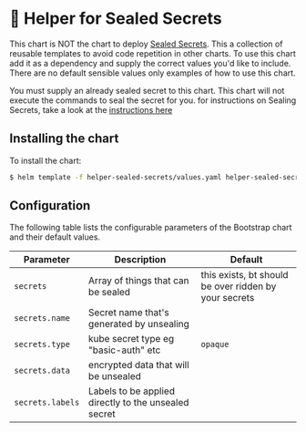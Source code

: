 # 👻 Helper for Sealed Secrets 

This chart is NOT the chart to deploy [Sealed Secrets](https://github.com/bitnami-labs/sealed-secrets). This a collection of reusable templates to avoid code repetition in other charts. To use this chart add it as a dependency and supply the correct values you'd like to include. There are no default sensible values only examples of how to use this chart.

You must supply an already sealed secret to this chart. This chart will not execute the commands to seal the secret for you. for instructions on Sealing Secrets, take a look at the [instructions here](https://github.com/rht-labs/ubiquitous-journey/blob/master/docs/sealed-secrets.md)

## Installing the chart

To install the chart:

```bash
$ helm template -f helper-sealed-secrets/values.yaml helper-sealed-secrets | oc apply -f-
```

## Configuration
The following table lists the configurable parameters of the Bootstrap chart and their default values.

| Parameter                                        | Description                                                  | Default                               |
| ------------------------------------------------ | -------------------------------------------------------------| ------------------------------------- |
| `secrets`                                | Array of things that can be sealed                           |   this exists, bt should be over ridden by your secrets                             |
| `secrets.name`                                  | Secret name that's generated by unsealing                             |                                 |
| `secrets.type`                                  | kube secret type eg "basic-auth" etc                              |   `opaque`                              |
| `secrets.data`                                  | encrypted data that will be unsealed                            |                                 |
| `secrets.labels`                                  | Labels to be applied directly to the unsealed secret                            |                                 |
